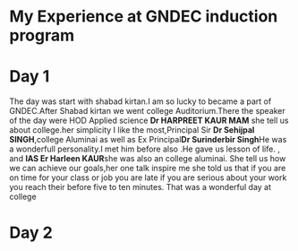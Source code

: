 # My Experience at GNDEC induction program
# Day 1
The day was start with shabad kirtan.I am so lucky to became a part of GNDEC.After Shabad kirtan we went college Auditorium.There the speaker of the day were HOD Applied science **Dr HARPREET KAUR MAM** she tell us about college.her simplicity I like the most,Principal Sir **Dr Sehijpal SINGH**,college Aluminai as well as Ex Principal**Dr Surinderbir Singh**He was a wonderfull personality.I met him before also .He gave us lesson of life. , and **IAS Er Harleen KAUR**she was also an  college aluminai. She tell us how we can achieve our goals,her one talk inspire me she told us  that if you are on time for your class or job you are late if you are serious about your work you reach their before five to ten minutes.
That was a wonderful day at college
# Day 2
